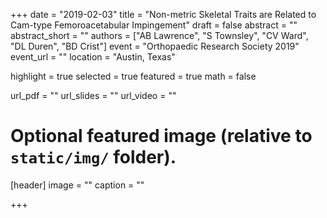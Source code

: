 +++
date = "2019-02-03"
title = "Non-metric Skeletal Traits are Related to Cam-type Femoroacetabular Impingement"
draft = false
abstract = ""
abstract_short = ""
authors = ["AB Lawrence", "S Townsley", "CV Ward", "DL Duren", "BD Crist"]
event = "Orthopaedic Research Society 2019"
event_url = ""
location = "Austin, Texas"

highlight = true
selected = true
featured = true
math = false

url_pdf = ""
url_slides = ""
url_video = ""

# Optional featured image (relative to `static/img/` folder).
[header]
	image = ""
	caption = ""

+++